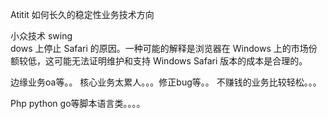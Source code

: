 Atitit 如何长久的稳定性业务技术方向

小众技术 swing  
dows 上停止 Safari 的原因。一种可能的解释是浏览器在 Windows 上的市场份额较低，这可能无法证明维护和支持 Windows Safari 版本的成本是合理的。

边缘业务oa等。。  核心业务太累人。。。修正bug等。。
不赚钱的业务比较轻松。。。

Php python go等脚本语言类。。。。
